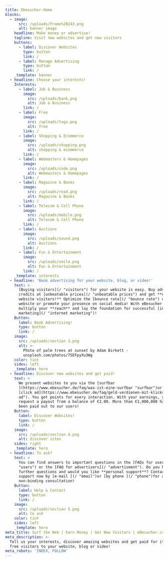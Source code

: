 ```yaml
---
title: Ebesucher-Home
blocks:
  - image:
      src: /uploads/Frame%20243.png
      alt: banner image
    headline: Make money or advertise!
    tagline: Visit new websites and get new visitors
    buttons:
      - label: Discover Websites
        type: button
        link: /
      - label: Manage Advertising
        type: button
        link: /
    _template: banner
  - headline: Choose your interests!
    Interests:
      - label: Job & Business
        image:
          src: /uploads/bank.png
          alt: Job & Business
        link: /
      - label: Free
        image:
          src: /uploads/tags.png
          alt: free
        link: /
      - label: Shopping & Ecommerce
        image:
          src: /uploads/shopping.png
          alt: shopping & ecommerce
        link: /
      - label: Webmasters & Homepages
        image:
          src: /uploads/code.png
          alt: Webmasters & Homepages
        link: /
      - label: Magazine & Books
        image:
          src: /uploads/read.png
          alt: Magazine & Books
        link: /
      - label: Telecom & Cell Phone
        image:
          src: /uploads/mobile.png
          alt: Telecom & Cell Phone
        link: /
      - label: Auctions
        image:
          src: /uploads/sound.png
          alt: Auctions
        link: /
      - label: Fun & Entertainment
        image:
          src: /uploads/smile.png
          alt: Fun & Entertainment
        link: /
    _template: interests
  - headline: 'Book advertising for your website, blog, or video!'
    text: >
      [Buying visitors](/ "visitors") for your website is easy. Buy advertising
      credits at [unbeatable prices](/ "unbeatable prices") and get **new
      website visitors!** Optimize the [bounce rate](/ "bounce rate") of your
      website or promote your presence on social media! With eBesucher you
      multiply your **reach** and lay the foundation for successful [internet
      marketing](/ "internet marketing")!
    Button:
      label: Book Advertising!
      type: button
      link: /
    image:
      src: /uploads/section 3.png
      alt: >-
        Photo of palm trees at sunset by Adam Birkett -
        unsplash.com/photos/75EFpyXu3Wg
    color: tint
    sides: left
    _template: hero
  - headline: Discover new websites and get paid!
    text: >
      We present websites to you via the [surfbar
      ](https://www.ebesucher.de/faq/was-ist-eine-surfbar "surfbar")or per
      [click ad](https://www.ebesucher.de/faq/geld-verdienen-mit-klicks "click
      ad"). You get points for every interaction. With your earnings, you can
      request a payout from a balance of €2.00. More than €1,000,000 has already
      been paid out to our users!
    Button:
      label: Discover Websites!
      type: button
      link: /
    image:
      src: /uploads/section 4.png
      alt: discover sites
    sides: right
    _template: hero
  - headline: To ask?
    text: >
      You can find answers to important questions in the [FAQs for users](/
      "users") or the [FAQ for advertisers](/ "advertisment"). Do you have
      further questions and would you like **personal support**? Contact our
      support now by [e-mail ](/ "email")or [by phone ](/ "phone")for a
      non-binding consultation!
    Button:
      label: Help & Contact
      type: button
      link: /
    image:
      src: /uploads/section 5.png
      alt: to ask
    color: tint
    sides: left
    _template: hero
meta_title: Surf the Web | Earn Money | Get New Visitors | eBesucher.com
meta_description: >-
  Tell us your interests, discover amazing websites and get paid for it - or get
  free visitors to your website, blog or video!
meta_robots: 'INDEX, FOLLOW'
---
```













